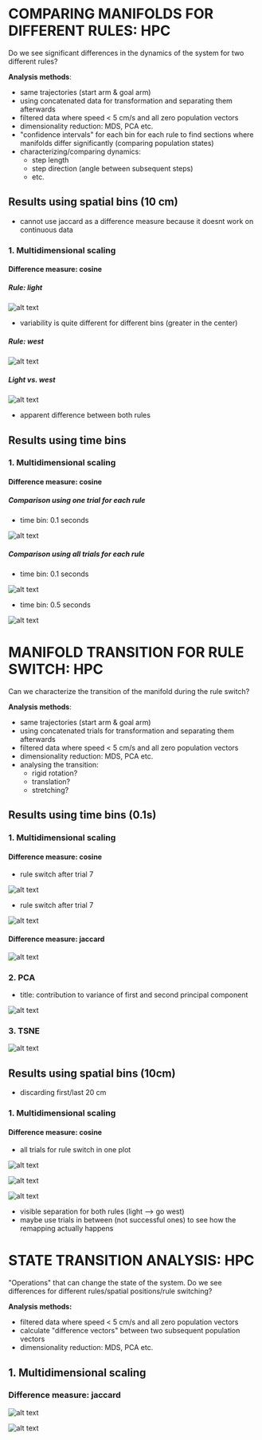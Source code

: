# COMPARING MANIFOLDS FOR DIFFERENT RULES: HPC

Do we see significant differences in the dynamics of the system for two different rules?

**Analysis methods**:
* same trajectories (start arm & goal arm)
* using concatenated data for transformation and separating them afterwards
* filtered data where speed < 5 cm/s and all zero population vectors
* dimensionality reduction: MDS, PCA etc.
* "confidence intervals" for each bin for each rule to find sections where manifolds differ significantly (comparing population states)
* characterizing/comparing dynamics: 
    * step length
    * step direction (angle between subsequent steps)
    * etc.

## Results using spatial bins (10 cm)

* cannot use jaccard as a difference measure because it doesnt work on continuous data

### 1. Multidimensional scaling

#### Difference measure: cosine

##### Rule: light

![alt text](../plots/man_compare_one_plot_light_MDS_cos_2D.png)

* variability is quite different for different bins (greater in the center)

##### Rule: west

![alt text](../plots/man_compare_one_plot_west_MDS_cos_2D.png)

##### Light vs. west

![alt text](../plots/man_compare_MDS_cos_3D.png)

* apparent difference between both rules

## Results using time bins

### 1. Multidimensional scaling

#### Difference measure: cosine

##### Comparison using one trial for each rule

* time bin: 0.1 seconds

![alt text](../plots/man_compare_MDS_cos_one_trial_3D.png)

##### Comparison using all trials for each rule

* time bin: 0.1 seconds

![alt text](../plots/man_compare_one_plot_MDS_cos_3Dtemporal.png)

* time bin: 0.5 seconds

![alt text](../plots/man_compare_one_plot_MDS_cos_3Dtemporal0_5_time_bin.png)

# MANIFOLD TRANSITION FOR RULE SWITCH: HPC

Can we characterize the transition of the manifold during the rule switch?

**Analysis methods**:
* same trajectories (start arm & goal arm)
* using concatenated trials for transformation and separating them afterwards
* filtered data where speed < 5 cm/s and all zero population vectors
* dimensionality reduction: MDS, PCA etc.
* analysing the transition:
    * rigid rotation?
    * translation?
    * stretching?

## Results using time bins (0.1s)

### 1. Multidimensional scaling

#### Difference measure: cosine

* rule switch after trial 7

![alt text](../plots/man_transition_mds_cos_2D.png)


* rule switch after trial 7

![alt text](../plots/man_transition_mds_cos_3D.png)


#### Difference measure: jaccard

![alt text](../plots/man_transition_MDS_jaccard_2D.png)

### 2. PCA

* title: contribution to variance of first and second principal component

![alt text](../plots/man_transition_PCA__2D.png)


### 3. TSNE

![alt text](../plots/man_transition_TSNE__2D.png)

## Results using spatial bins (10cm)
* discarding first/last 20 cm

### 1. Multidimensional scaling

#### Difference measure: cosine
* all trials for rule switch in one plot 

![alt text](../plots/man_transition_one_plot_MDS_cos_2D.png)

![alt text](../plots/man_transition_one_plot_MDS_cos_3D.png)

![alt text](../plots/man_transition_MDS_cos_3Dspatial.png)

* visible separation for both rules (light --> go west)
* maybe use trials in between (not successful ones) to see how the remapping actually happens

# STATE TRANSITION ANALYSIS: HPC

"Operations" that can change the state of the system. Do we see differences for different rules/spatial positions/rule switching? 

**Analysis methods:**
* filtered data where speed < 5 cm/s and all zero population vectors
* calculate "difference vectors" between two subsequent population vectors
* dimensionality reduction: MDS, PCA etc.


## 1. Multidimensional scaling
### Difference measure: jaccard

![alt text](../plots/trans_analysis_MDS_jaccard_2D.png)

![alt text](../plots/trans_analysis_MDS_jaccard_3D.png)
